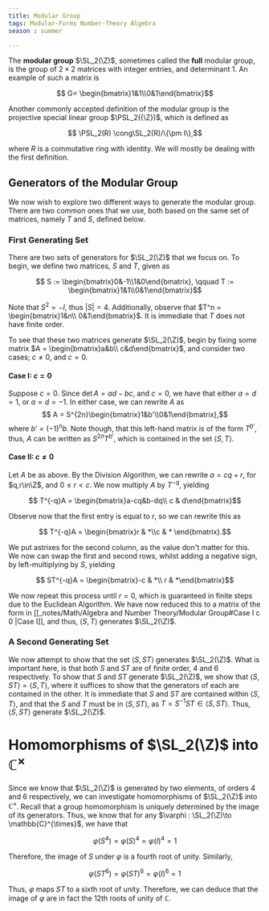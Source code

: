 ```yaml
---
title: Modular Group
tags: Modular-Forms Number-Theory Algebra
season : summer 

---
```

$\newcommand{\Z}{\mathbb{Z}}\newcommand{\SL}{\text{SL}}\newcommand{\PSL}{\text{PSL}}$

The **modular group** $\SL_2(\Z)$, sometimes called the **full** modular group, is the group of $2\times 2$ matrices with integer entries, and determinant 1. An example of such a matrix is 

$$ G= \begin{bmatrix}1&1\\0&1\end{bmatrix}$$

Another commonly accepted definition of the modular group is the projective special linear group $\PSL_2({\Z})$, which is defined as

$$ \PSL_2(R) \cong\SL_2(R)/\{\pm I\},$$

where $R$ is a commutative ring with identity. We will mostly be dealing with the first definition.

## Generators of the Modular Group
We now wish to explore two different ways to generate the modular group. There are two common ones that we use, both based on the same set of matrices, namely $T$ and $S$, defined below.
### First Generating Set
There are two sets of generators for $\SL_2(\Z)$ that we focus on. To begin, we define two matrices, $S$ and $T$, given as 

$$ S := \begin{bmatrix}0&-1\\1&0\end{bmatrix}, \qquad T := \begin{bmatrix}1&1\\0&1\end{bmatrix}$$

Note that $S^2 = -I$, thus $|S|=4$. Additionally, observe that $T^n = \begin{bmatrix}1&n\\ 0&1\end{bmatrix}$. It is immediate that $T$ does not have finite order. 

To see that these two matrices generate $\SL_2(\Z)$, begin by fixing some matrix $A = \begin{bmatrix}a&b\\ c&d\end{bmatrix}$, and consider two cases; $c\neq 0,$ and $c=0$.
#### Case I: $c=0$
Suppose $c=0$. Since $\det A = ad-bc$,  and $c=0$, we have that either $a=d=1$, or $a=d=-1$. In either case, we can rewrite $A$ as
$$ A = S^{2n}\begin{bmatrix}1&b'\\0&1\end{bmatrix},$$
where $b'=(-1)^nb$. Note though, that this left-hand matrix is of the form $T^{b'}$, thus, $A$ can be written as $S^{2n}T^{b'}$, which is contained in the set $\langle S, T\rangle$.
#### Case II: $c\neq 0$
Let $A$ be as above. By the Division Algorithm, we can rewrite $a=cq+r$, for $q,r\in\Z$, and $0\leq r < c$. We now multiply $A$ by $T^{-q}$, yielding

$$ T^{-q}A = \begin{bmatrix}a-cq&b-dq\\ c & d\end{bmatrix}$$

Observe now that the first entry is equal to $r$, so we can rewrite this as 

$$ T^{-q}A = \begin{bmatrix}r & *\\c & * \end{bmatrix}.$$

We put astrixes for the second column, as the value don't matter for this. We now can swap the first and second rows, whilst adding a negative sign, by left-multiplying by $S$, yielding

$$ ST^{-q}A = \begin{bmatrix}-c & *\\ r & *\end{bmatrix}$$

We now repeat this process until $r=0$, which is guaranteed in finite steps due to the Euclidean Algorithm.  We have now reduced this to a matrix of the form in [[_notes/Math/Algebra and Number Theory/Modular Group#Case I c 0 \|Case I]], and thus, $\langle S, T\rangle$ generates $\SL_2(\Z)$.

### A Second Generating Set
We now attempt to show that the set $\langle S, ST\rangle$ generates $\SL_2(\Z)$. What is important here, is that both $S$ and $ST$ are of finite order, $4$ and $6$ respectively. To show that $S$ and $ST$ generate $\SL_2(\Z)$, we show that $\langle S, ST\rangle =\langle S, T\rangle$, where it suffices to show that the generators of each are contained in the other. It is immediate that $S$ and $ST$ are contained within $\langle S, T\rangle$, and that the $S$ and $T$ must be in $\langle S, ST\rangle$, as $T=S^{-1}ST\in \langle S, ST\rangle$. Thus, $\langle S, ST\rangle$ generate $\SL_2(\Z)$.

# Homomorphisms of $\SL_2(\Z)$ into $\mathbb{C}^{\times}$
Since we know that $\SL_2(\Z)$ is generated by two elements, of orders 4 and 6 respectively, we can investigate homomorphisms of $\SL_2(\Z)$ into $\mathbb{C}^{\times}$. Recall that a group homomorphism is uniquely determined by the image of its generators. Thus, we know that for any $\varphi : \SL_2(\Z)\to \mathbb{C}^{\times}$, we have that 

$$ \varphi(S^4)=\varphi(S)^4=\varphi(I)^4=1$$

Therefore, the image of $S$ under $\varphi$ is a fourth root of unity. Similarly, 

$$ \varphi(ST^6)=\varphi(ST)^6=\varphi(I)^6=1$$

Thus, $\varphi$ maps $ST$ to a sixth root of unity. Therefore, we can deduce that the image of $\varphi$ are in fact the 12th roots of unity of $\mathbb{C}$.